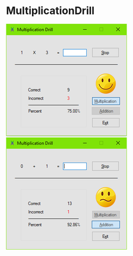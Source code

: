 # MultiplicationDrill
![alt text](https://github.com/NicoGiuliani/MultiplicationDrill/blob/master/previews/preview_1.png)
![alt text](https://github.com/NicoGiuliani/MultiplicationDrill/blob/master/previews/preview_2.png)
